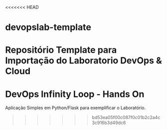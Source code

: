 <<<<<<< HEAD
# devopslab-template
Repositório Template para Importação do Laboratorio DevOps &amp; Cloud
=======
# DevOps Infinity Loop - Hands On
Aplicação Simples em Python/Flask para exemplificar o Laboratório.
>>>>>>> bd53ea05f00c087f0c01b2c2a4c3c916b3d49dc6
